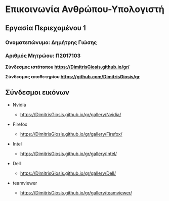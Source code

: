 # Επικοινωνία Ανθρώπου-Υπολογιστή
## Εργασία Περιεχομένου 1
### Ονοματεπώνυμο: Δημήτρης Γιώσης
### Αριθμός Μητρώου: Π2017103

**Σύνδεσμος ιστότοπου https://DimitrisGiosis.github.io/gr/**

**Σύνδεσμος αποθετηρίου https://github.com/DimitrisGiosis/gr**


## Σύνδεσμοι εικόνων

* Nvidia

  * https://DimitrisGiosis.github.io/gr/gallery/Nvidia/

* Firefox

  * https://DimitrisGiosis.github.io/gr/gallery/Firefox/

* Intel

  * https://DimitrisGiosis.github.io/gr/gallery/Intel/

* Dell

  * https://DimitrisGiosis.github.io/gr/gallery/Dell/

* teamviewer

  * https://DimitrisGiosis.github.io/gr/gallery/teamviewer/

